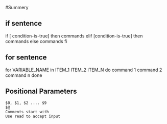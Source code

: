 #Summery
## if sentence
 if [ condition-is-true]
 then 
    commands
 elif [condition-is-true]
 then 
    commands
 else
    commands
 fi
 
## for sentence
  for VARIABLE_NAME in ITEM_1 ITEM_2 ITEM_N
  do
      command 1
      command 2
      command n
  done  
 
 ## Positional Parameters
    $0, $1, $2 .... $9
    $@
    Comments start with
    Use read to accept input
